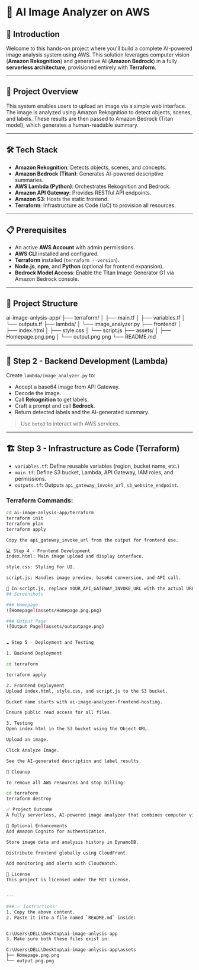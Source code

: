 # 🤖 AI Image Analyzer on AWS

## 📘 Introduction
Welcome to this hands-on project where you'll build a complete AI-powered image analysis system using AWS. This solution leverages computer vision (**Amazon Rekognition**) and generative AI (**Amazon Bedrock**) in a fully **serverless architecture**, provisioned entirely with **Terraform**.

---

## 🔎 Project Overview
This system enables users to upload an image via a simple web interface. The image is analyzed using Amazon Rekognition to detect objects, scenes, and labels. These results are then passed to Amazon Bedrock (Titan model), which generates a human-readable summary.

---

## 🛠️ Tech Stack

- **Amazon Rekognition**: Detects objects, scenes, and concepts.
- **Amazon Bedrock (Titan)**: Generates AI-powered descriptive summaries.
- **AWS Lambda (Python)**: Orchestrates Rekognition and Bedrock.
- **Amazon API Gateway**: Provides RESTful API endpoints.
- **Amazon S3**: Hosts the static frontend.
- **Terraform**: Infrastructure as Code (IaC) to provision all resources.

---

## 📋 Prerequisites

- An active **AWS Account** with admin permissions.
- **AWS CLI** installed and configured.
- **Terraform** installed (`terraform --version`).
- **Node.js**, **npm**, and **Python** (optional for frontend expansion).
- **Bedrock Model Access**: Enable the Titan Image Generator G1 via Amazon Bedrock console.

---

## 📁 Project Structure

ai-image-anlysis-app/
├── terraform/
│ ├── main.tf
│ ├── variables.tf
│ └── outputs.tf
├── lambda/
│ └── image_analyzer.py
├── frontend/
│ ├── index.html
│ ├── style.css
│ └── script.js
├── assets/
│ ├── Homepage.png.png
│ └── output.png.png
└── README.md


---

## 🧠 Step 2 - Backend Development (Lambda)

Create `lambda/image_analyzer.py` to:

- Accept a base64 image from API Gateway.
- Decode the image.
- Call **Rekognition** to get labels.
- Craft a prompt and call **Bedrock**.
- Return detected labels and the AI-generated summary.

> Use `boto3` to interact with AWS services.

---

## 🏗️ Step 3 - Infrastructure as Code (Terraform)

- `variables.tf`: Define reusable variables (region, bucket name, etc.)
- `main.tf`: Define S3 bucket, Lambda, API Gateway, IAM roles, and permissions.
- `outputs.tf`: Outputs `api_gateway_invoke_url`, `s3_website_endpoint`.

### Terraform Commands:
```bash
cd ai-image-anlysis-app/terraform
terraform init
terraform plan
terraform apply

Copy the api_gateway_invoke_url from the output for frontend use.

💻 Step 4 - Frontend Development
index.html: Main image upload and display interface.

style.css: Styling for UI.

script.js: Handles image preview, base64 conversion, and API call.

🔧 In script.js, replace YOUR_API_GATEWAY_INVOKE_URL with the actual URL and add /analyze.
## Screenshots

### Homepage
![Homepage](assets/Homepage.png.png)

### Output Page
![Output Page](assets/outputpage.png)


☁️ Step 5 - Deployment and Testing

1. Backend Deployment

cd terraform

terraform apply

2. Frontend Deployment
Upload index.html, style.css, and script.js to the S3 bucket.

Bucket name starts with ai-image-analyzer-frontend-hosting.

Ensure public read access for all files.

3. Testing
Open index.html in the S3 bucket using the Object URL.

Upload an image.

Click Analyze Image.

See the AI-generated description and label results.

🧹 Cleanup

To remove all AWS resources and stop billing:

cd terraform
terraform destroy

✅ Project Outcome
A fully serverless, AI-powered image analyzer that combines computer vision and generative AI. Built and deployed using modern AWS cloud-native tools with zero server management.

📂 Optional Enhancements
Add Amazon Cognito for authentication.

Store image data and analysis history in DynamoDB.

Distribute frontend globally using CloudFront.

Add monitoring and alerts with CloudWatch.

📄 License
This project is licensed under the MIT License.


---

### ✅ Instructions:
1. Copy the above content.
2. Paste it into a file named `README.md` inside:


C:\Users\DELL\Desktop\ai-image-anlysis-app
3. Make sure both these files exist in:

C:\Users\DELL\Desktop\ai-image-anlysis-app\assets
├── Homepage.png.png
└── output.png.png

